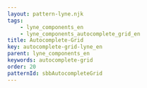 ```yaml
---
layout: pattern-lyne.njk
tags: 
    - lyne_components_en
    - lyne_components_autocomplete_grid_en
title: Autocomplete-Grid
key: autocomplete-grid-lyne_en
parent: lyne_components_en
keywords: autocomplete-grid
order: 20
patternId: sbbAutocompleteGrid
---
```

